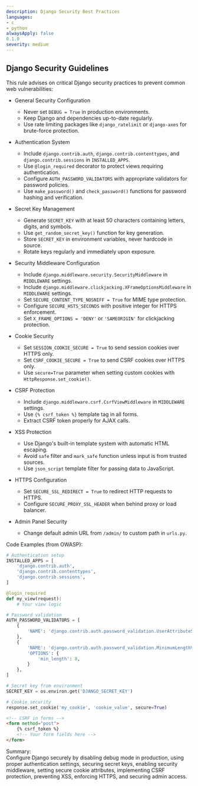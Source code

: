 ```yaml
---
description: Django Security Best Practices
languages:
- c
- python
alwaysApply: false
0.1.0
severity: medium
---
```


## Django Security Guidelines

This rule advises on critical Django security practices to prevent common web vulnerabilities:

- General Security Configuration
  - Never set `DEBUG = True` in production environments.
  - Keep Django and dependencies up-to-date regularly.
  - Use rate limiting packages like `django_ratelimit` or `django-axes` for brute-force protection.

- Authentication System
  - Include `django.contrib.auth`, `django.contrib.contenttypes`, and `django.contrib.sessions` in `INSTALLED_APPS`.
  - Use `@login_required` decorator to protect views requiring authentication.
  - Configure `AUTH_PASSWORD_VALIDATORS` with appropriate validators for password policies.
  - Use `make_password()` and `check_password()` functions for password hashing and verification.

- Secret Key Management
  - Generate `SECRET_KEY` with at least 50 characters containing letters, digits, and symbols.
  - Use `get_random_secret_key()` function for key generation.
  - Store `SECRET_KEY` in environment variables, never hardcode in source.
  - Rotate keys regularly and immediately upon exposure.

- Security Middleware Configuration
  - Include `django.middleware.security.SecurityMiddleware` in `MIDDLEWARE` settings.
  - Include `django.middleware.clickjacking.XFrameOptionsMiddleware` in `MIDDLEWARE` settings.
  - Set `SECURE_CONTENT_TYPE_NOSNIFF = True` for MIME type protection.
  - Configure `SECURE_HSTS_SECONDS` with positive integer for HTTPS enforcement.
  - Set `X_FRAME_OPTIONS = 'DENY'` or `'SAMEORIGIN'` for clickjacking protection.

- Cookie Security
  - Set `SESSION_COOKIE_SECURE = True` to send session cookies over HTTPS only.
  - Set `CSRF_COOKIE_SECURE = True` to send CSRF cookies over HTTPS only.
  - Use `secure=True` parameter when setting custom cookies with `HttpResponse.set_cookie()`.

- CSRF Protection
  - Include `django.middleware.csrf.CsrfViewMiddleware` in `MIDDLEWARE` settings.
  - Use `{% csrf_token %}` template tag in all forms.
  - Extract CSRF token properly for AJAX calls.

- XSS Protection
  - Use Django's built-in template system with automatic HTML escaping.
  - Avoid `safe` filter and `mark_safe` function unless input is from trusted sources.
  - Use `json_script` template filter for passing data to JavaScript.

- HTTPS Configuration
  - Set `SECURE_SSL_REDIRECT = True` to redirect HTTP requests to HTTPS.
  - Configure `SECURE_PROXY_SSL_HEADER` when behind proxy or load balancer.

- Admin Panel Security
  - Change default admin URL from `/admin/` to custom path in `urls.py`.

Code Examples (from OWASP):

```python
# Authentication setup
INSTALLED_APPS = [
    'django.contrib.auth',
    'django.contrib.contenttypes',
    'django.contrib.sessions',
]

@login_required
def my_view(request):
    # Your view logic

# Password validation
AUTH_PASSWORD_VALIDATORS = [
    {
        'NAME': 'django.contrib.auth.password_validation.UserAttributeSimilarityValidator',
    },
    {
        'NAME': 'django.contrib.auth.password_validation.MinimumLengthValidator',
        'OPTIONS': {
            'min_length': 8,
        }
    },
]

# Secret key from environment
SECRET_KEY = os.environ.get('DJANGO_SECRET_KEY')

# Cookie security
response.set_cookie('my_cookie', 'cookie_value', secure=True)
```

```html
<!-- CSRF in forms -->
<form method="post">
    {% csrf_token %}
    <!-- Your form fields here -->
</form>
```

Summary:  
Configure Django securely by disabling debug mode in production, using proper authentication settings, securing secret keys, enabling security middleware, setting secure cookie attributes, implementing CSRF protection, preventing XSS, enforcing HTTPS, and securing admin access.